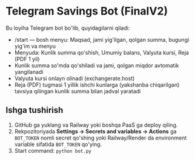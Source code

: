 # Telegram Savings Bot (FinalV2)
Bu loyiha Telegram bot bo'lib, quyidagilarni qiladi:
- /start — bosh menyu: Maqsad, jami yig'ilgan, qolgan summa, bugungi yig'im va menyu
- Menyuda: Kunlik summa qo'shish, Umumiy balans, Valyuta kursi, Reja (PDF 1 yil)
- Kunlik summa so'mda qo'shiladi va jami, qolgan miqdor avtomatik yangilanadi
- Valyuta kursi onlayn olinadi (exchangerate.host)
- Reja (PDF) tugmasi 1 yillik ishchi kunlarga (yakshanba chiqarilgan) tavsiya qilingan kunlik summa bilan jadval yaratadi

## Ishga tushirish
1. GitHub ga yuklang va Railway yoki boshqa PaaS ga deploy qiling.
2. Rekpozitoriyada **Settings → Secrets and variables → Actions** ga `BOT_TOKEN` nomli secret qo'shing yoki Railway/Render da environment variable sifatida `BOT_TOKEN` qo'ying.
3. Start command: `python bot.py`

